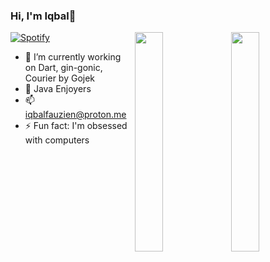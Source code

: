 ### Hi, I'm Iqbal👋


</details>

<a href="#"><img src="https://pbs.twimg.com/media/FpWfy4yXoAEHy1I?format=jpg&name=large" align="right" width="30%"></a>


<a href="#"><img src="https://www.bing.com/images/create/buatkan-gambar-kucing-dengan-caption-berlatar-bela/1-65bfee430bb6470c858e076f0fba7fb3?id=o7f0bHvZnKsp6zM5gd9AoQ%3d%3d&view=detailv2&idpp=genimg&darkschemeovr=1&edgehub=1&FORM=GCRIDP?" align="right" width="30%"></a>

[![Spotify](https://novatorem.bgstatic.vercel.app/api/spotify)](https://open.spotify.com/playlist/7MXJUTd9YYht4eKKEONoub?si=30926aba33334242)




- 🔭 I’m currently working on Dart, gin-gonic, Courier by Gojek
- 🌱 Java Enjoyers
- 📫 iqbalfauzien@proton.me
- ⚡ Fun fact: I'm obsessed with computers
